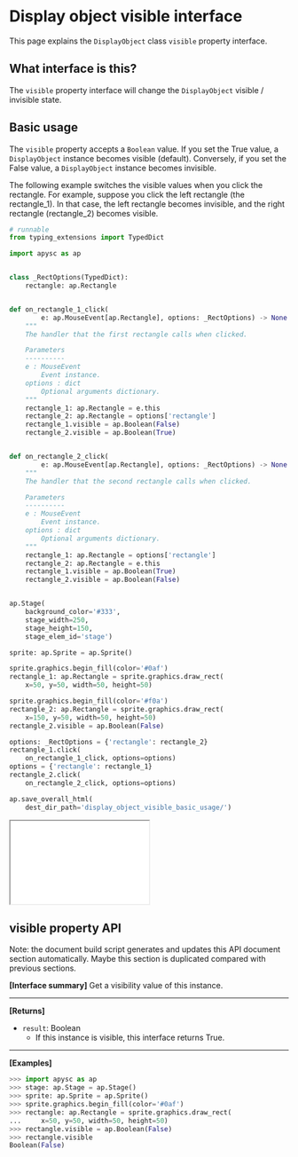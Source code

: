# Display object visible interface

This page explains the `DisplayObject` class `visible` property interface.

## What interface is this?

The `visible` property interface will change the `DisplayObject` visible / invisible state.

## Basic usage

The `visible` property accepts a `Boolean` value. If you set the True value, a `DisplayObject` instance becomes visible (default). Conversely, if you set the False value, a `DisplayObject` instance becomes invisible.

The following example switches the visible values when you click the rectangle. For example, suppose you click the left rectangle (the rectangle_1). In that case, the left rectangle becomes invisible, and the right rectangle (rectangle_2) becomes visible.

```py
# runnable
from typing_extensions import TypedDict

import apysc as ap


class _RectOptions(TypedDict):
    rectangle: ap.Rectangle


def on_rectangle_1_click(
        e: ap.MouseEvent[ap.Rectangle], options: _RectOptions) -> None:
    """
    The handler that the first rectangle calls when clicked.

    Parameters
    ----------
    e : MouseEvent
        Event instance.
    options : dict
        Optional arguments dictionary.
    """
    rectangle_1: ap.Rectangle = e.this
    rectangle_2: ap.Rectangle = options['rectangle']
    rectangle_1.visible = ap.Boolean(False)
    rectangle_2.visible = ap.Boolean(True)


def on_rectangle_2_click(
        e: ap.MouseEvent[ap.Rectangle], options: _RectOptions) -> None:
    """
    The handler that the second rectangle calls when clicked.

    Parameters
    ----------
    e : MouseEvent
        Event instance.
    options : dict
        Optional arguments dictionary.
    """
    rectangle_1: ap.Rectangle = options['rectangle']
    rectangle_2: ap.Rectangle = e.this
    rectangle_1.visible = ap.Boolean(True)
    rectangle_2.visible = ap.Boolean(False)


ap.Stage(
    background_color='#333',
    stage_width=250,
    stage_height=150,
    stage_elem_id='stage')

sprite: ap.Sprite = ap.Sprite()

sprite.graphics.begin_fill(color='#0af')
rectangle_1: ap.Rectangle = sprite.graphics.draw_rect(
    x=50, y=50, width=50, height=50)

sprite.graphics.begin_fill(color='#f0a')
rectangle_2: ap.Rectangle = sprite.graphics.draw_rect(
    x=150, y=50, width=50, height=50)
rectangle_2.visible = ap.Boolean(False)

options: _RectOptions = {'rectangle': rectangle_2}
rectangle_1.click(
    on_rectangle_1_click, options=options)
options = {'rectangle': rectangle_1}
rectangle_2.click(
    on_rectangle_2_click, options=options)

ap.save_overall_html(
    dest_dir_path='display_object_visible_basic_usage/')
```

<iframe src="static/display_object_visible_basic_usage/index.html" width="250" height="150"></iframe>


## visible property API

<!-- Docstring: apysc._display.visible_interface.VisibleInterface.visible -->

<span class="inconspicuous-txt">Note: the document build script generates and updates this API document section automatically. Maybe this section is duplicated compared with previous sections.</span>

**[Interface summary]** Get a visibility value of this instance.<hr>

**[Returns]**

- `result`: Boolean
  - If this instance is visible, this interface returns True.

<hr>

**[Examples]**

```py
>>> import apysc as ap
>>> stage: ap.Stage = ap.Stage()
>>> sprite: ap.Sprite = ap.Sprite()
>>> sprite.graphics.begin_fill(color='#0af')
>>> rectangle: ap.Rectangle = sprite.graphics.draw_rect(
...     x=50, y=50, width=50, height=50)
>>> rectangle.visible = ap.Boolean(False)
>>> rectangle.visible
Boolean(False)
```